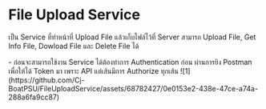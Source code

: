 # File Upload Service
<p> เป็น Service ที่ทำหน้าที่ Upload File แล้วเก็บไฟล์ไว้ที่ Server สามารถ Upload File, Get Info File, Dowload File และ Delete File ได้ </p>
- ก่อนจะสามารถใช้งาน Service ได้ต้องทำการ Authentication ก่อน ผ่านการยิง Postman เพื่อให้ได้ Token มา เพราะ API แต่เส้นมีการ Authorize ทุกเส้น
![1](https://github.com/Cj-BoatPSU/FileUploadService/assets/68782427/0e0153e2-438e-47ce-a74a-288a6fa9cc87)
